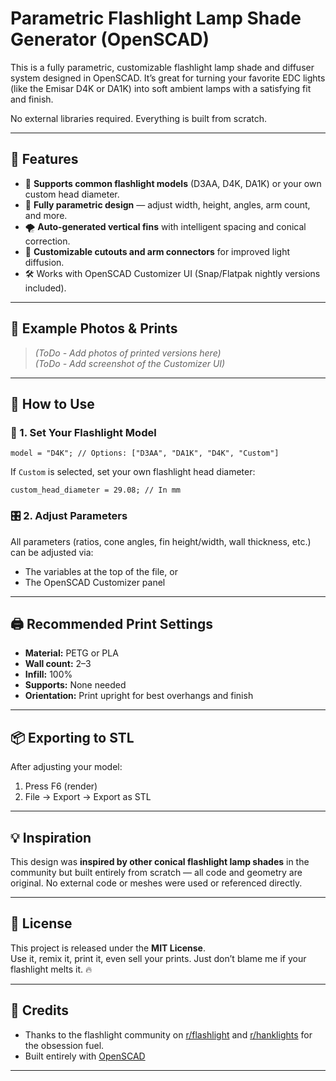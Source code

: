 # Parametric Flashlight Lamp Shade Generator (OpenSCAD)

This is a fully parametric, customizable flashlight lamp shade and diffuser system designed in OpenSCAD. It’s great for turning your favorite EDC lights (like the Emisar D4K or DA1K) into soft ambient lamps with a satisfying fit and finish.

No external libraries required. Everything is built from scratch.

---

## 🔧 Features

- 📏 **Supports common flashlight models** (D3AA, D4K, DA1K) or your own custom head diameter.
- 🔩 **Fully parametric design** — adjust width, height, angles, arm count, and more.
- 🌪️ **Auto-generated vertical fins** with intelligent spacing and conical correction.
- 🔄 **Customizable cutouts and arm connectors** for improved light diffusion.
- 🛠️ Works with OpenSCAD Customizer UI (Snap/Flatpak nightly versions included).

---

## 📸 Example Photos & Prints

> *(ToDo - Add photos of printed versions here)*  
> *(ToDo - Add screenshot of the Customizer UI)*

---

## 🧱 How to Use

### 🔢 1. Set Your Flashlight Model

```scad
model = "D4K"; // Options: ["D3AA", "DA1K", "D4K", "Custom"]
```

If `Custom` is selected, set your own flashlight head diameter:

```scad
custom_head_diameter = 29.08; // In mm
```

### 🎛️ 2. Adjust Parameters

All parameters (ratios, cone angles, fin height/width, wall thickness, etc.) can be adjusted via:
- The variables at the top of the file, or
- The OpenSCAD Customizer panel

---

## 🖨️ Recommended Print Settings

- **Material:** PETG or PLA
- **Wall count:** 2–3
- **Infill:** 100%
- **Supports:** None needed
- **Orientation:** Print upright for best overhangs and finish

---

## 📦 Exporting to STL

After adjusting your model:
1. Press F6 (render)
2. File → Export → Export as STL

---

## 💡 Inspiration

This design was **inspired by other conical flashlight lamp shades** in the community but built entirely from scratch — all code and geometry are original. No external code or meshes were used or referenced directly.

---

## 🪪 License

This project is released under the **MIT License**.  
Use it, remix it, print it, even sell your prints. Just don’t blame me if your flashlight melts it. 🔥

---

## 🙏 Credits

- Thanks to the flashlight community on [r/flashlight](https://www.reddit.com/r/flashlight/) and [r/hanklights](https://www.reddit.com/r/hanklights/) for the obsession fuel.
- Built entirely with [OpenSCAD](https://openscad.org)

---
